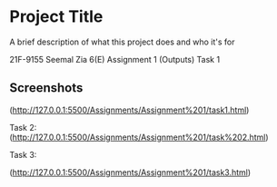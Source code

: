 
# Project Title

A brief description of what this project does and who it's for


21F-9155
Seemal Zia
6(E)
Assignment 1 (Outputs)
Task 1 
## Screenshots

(http://127.0.0.1:5500/Assignments/Assignment%201/task1.html)

Task 2:
(http://127.0.0.1:5500/Assignments/Assignment%201/task%202.html)

Task 3:

(http://127.0.0.1:5500/Assignments/Assignment%201/task3.html)